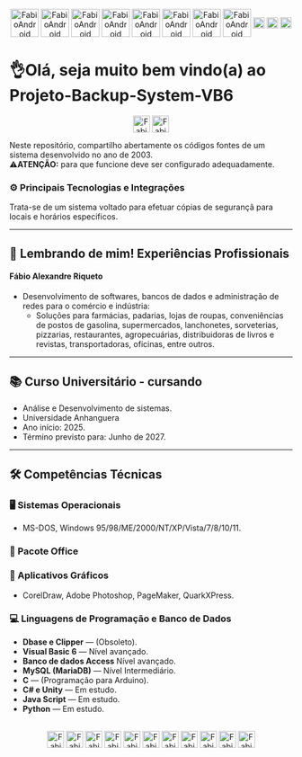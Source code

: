<div style="display: inline_block" align="center"><br> 
<img align="center" alt="FabioAndroid" height="50" width"40" src="https://encrypted-tbn0.gstatic.com/images?q=tbn:ANd9GcTsOzgv8ivi-kF-J5qYb5kWRfB94Wl6jQvjn3bO4C1AOVaPSAwwFNz33_Noghhlt_0zO6I&usqp=CAU" />
<img align="center" alt="FabioAndroid" height="50" width"40" src="https://uxwing.com/wp-content/themes/uxwing/download/brands-and-social-media/ubuntu-color-icon.png" />
<img align="center" alt="FabioAndroid" height="50" width"40" src="https://cdn.jsdelivr.net/gh/devicons/devicon@latest/icons/android/android-original.svg" />
<img align="center" alt="FabioAndroid" height="50" width"40" src="https://cdn.jsdelivr.net/gh/devicons/devicon@latest/icons/visualbasic/visualbasic-original.svg" />
<img align="center" alt="FabioAndroid" height="50" width"40" src="https://upload.wikimedia.org/wikipedia/commons/f/f8/Microsoft_Access_2013-2019_logo.svg" />
<img align="center" alt="FabioAndroid" height="50" width"40" src="https://cdn.jsdelivr.net/gh/devicons/devicon@latest/icons/azuresqldatabase/azuresqldatabase-original.svg" />
<img align="center" alt="FabioAndroid" height="50" width"40" src="https://upload.wikimedia.org/wikipedia/commons/1/18/C_Programming_Language.svg" />
<img align="center" alt="FabioAndroid" height="50" width"40" src="https://cdn.jsdelivr.net/gh/devicons/devicon@latest/icons/arduino/arduino-original.svg" />     
<img align="center" alt="FabioAndroid" height="20" width"40" src="https://cdn.jsdelivr.net/gh/devicons/devicon@latest/icons/cplusplus/cplusplus-original.svg" />
<img align="center" alt="FabioAndroid" height="20" width"40" src="https://cdn.jsdelivr.net/gh/devicons/devicon@latest/icons/javascript/javascript-original.svg" />
<img align="center" alt="FabioAndroid" height="20" width"40" src="https://cdn.jsdelivr.net/gh/devicons/devicon@latest/icons/python/python-original.svg" />
</div>

# 👌Olá, seja muito bem vindo(a) ao Projeto-Backup-System-VB6
<div style="display: inline_block" align="center">
<img align="center" alt="FabioAndroid" height="30" width"40" src="https://cdn.jsdelivr.net/gh/devicons/devicon@latest/icons/visualbasic/visualbasic-original.svg" />
<img align="center" alt="FabioAndroid" height="30" width"40" src="https://upload.wikimedia.org/wikipedia/commons/f/f8/Microsoft_Access_2013-2019_logo.svg" />
</div>

Neste repositório, compartilho abertamente os códigos fontes de um sistema desenvolvido no ano de 2003.<br>
⚠**ATENÇÃO:** para que funcione deve ser configurado adequadamente.

### ⚙️ Principais Tecnologias e Integrações
Trata-se de um sistema voltado para efetuar cópias de segurançã para locais e horários especificos.

---

## 💼 Lembrando de mim! Experiências Profissionais
#### Fábio Alexandre Riqueto
- Desenvolvimento de softwares, bancos de dados e administração de redes para o comércio e indústria:  
  - Soluções para farmácias, padarias, lojas de roupas, conveniências de postos de gasolina, supermercados, lanchonetes, sorveterias, pizzarias, restaurantes, agropecuárias, distribuidoras de livros e revistas, transportadoras, oficinas, entre outros.

---

## 📚 Curso Universitário - cursando

- Análise e Desenvolvimento de sistemas.
- Universidade Anhanguera 
- Ano início: 2025. 
- Término previsto para: Junho de 2027. 

---

## 🛠️ Competências Técnicas

### 🖥️ Sistemas Operacionais
- MS-DOS, Windows 95/98/ME/2000/NT/XP/Vista/7/8/10/11.

### 📝 Pacote Office

### 🎨 Aplicativos Gráficos
- CorelDraw, Adobe Photoshop, PageMaker, QuarkXPress.

### 💻 Linguagens de Programação e Banco de Dados
- **Dbase e Clipper** — (Obsoleto).  
- **Visual Basic 6** — Nível avançado.  
- **Banco de dados Access** Nível avançado.  
- **MySQL (MariaDB)** — Nível Intermediário.  
- **C** — (Programação para Arduino).  
- **C# e Unity** — Em estudo.  
- **Java Script** — Em estudo.  
- **Python** — Em estudo.  

<div style="display: inline_block" align="center"><br> 
<img align="center" alt="FabioAndroid" height="30" width"40" src="https://encrypted-tbn0.gstatic.com/images?q=tbn:ANd9GcTsOzgv8ivi-kF-J5qYb5kWRfB94Wl6jQvjn3bO4C1AOVaPSAwwFNz33_Noghhlt_0zO6I&usqp=CAU" />
<img align="center" alt="FabioAndroid" height="30" width"40" src="https://uxwing.com/wp-content/themes/uxwing/download/brands-and-social-media/ubuntu-color-icon.png" />
<img align="center" alt="FabioAndroid" height="30" width"40" src="https://cdn.jsdelivr.net/gh/devicons/devicon@latest/icons/android/android-original.svg" />
<img align="center" alt="FabioAndroid" height="30" width"40" src="https://cdn.jsdelivr.net/gh/devicons/devicon@latest/icons/visualbasic/visualbasic-original.svg" />
<img align="center" alt="FabioAndroid" height="30" width"40" src="https://upload.wikimedia.org/wikipedia/commons/f/f8/Microsoft_Access_2013-2019_logo.svg" />
<img align="center" alt="FabioAndroid" height="30" width"40" src="https://cdn.jsdelivr.net/gh/devicons/devicon@latest/icons/azuresqldatabase/azuresqldatabase-original.svg" />
<img align="center" alt="FabioAndroid" height="30" width"40" src="https://upload.wikimedia.org/wikipedia/commons/1/18/C_Programming_Language.svg" />
<img align="center" alt="FabioAndroid" height="30" width"40" src="https://cdn.jsdelivr.net/gh/devicons/devicon@latest/icons/arduino/arduino-original.svg" />     
<img align="center" alt="FabioAndroid" height="30" width"40" src="https://cdn.jsdelivr.net/gh/devicons/devicon@latest/icons/cplusplus/cplusplus-original.svg" />
<img align="center" alt="FabioAndroid" height="30" width"40" src="https://cdn.jsdelivr.net/gh/devicons/devicon@latest/icons/javascript/javascript-original.svg" />
<img align="center" alt="FabioAndroid" height="30" width"40" src="https://cdn.jsdelivr.net/gh/devicons/devicon@latest/icons/python/python-original.svg" />
</div>
